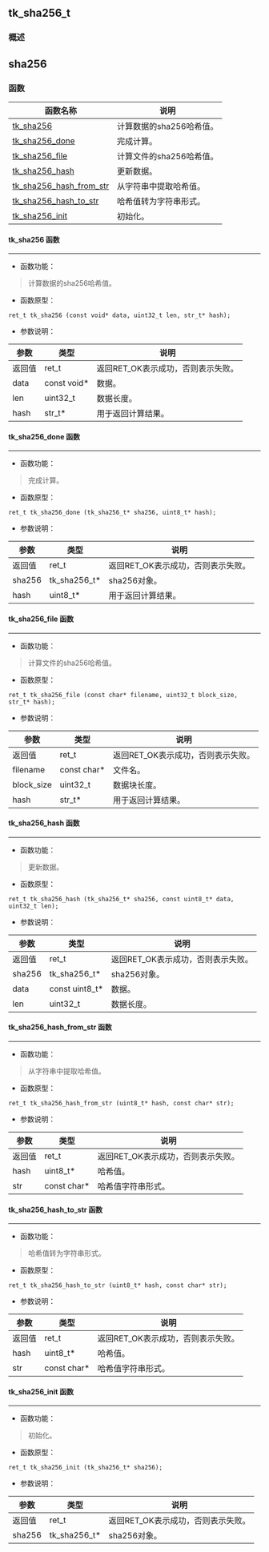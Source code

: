 ## tk\_sha256\_t
### 概述
sha256
----------------------------------
### 函数
<p id="tk_sha256_t_methods">

| 函数名称 | 说明 | 
| -------- | ------------ | 
| <a href="#tk_sha256_t_tk_sha256">tk\_sha256</a> | 计算数据的sha256哈希值。 |
| <a href="#tk_sha256_t_tk_sha256_done">tk\_sha256\_done</a> | 完成计算。 |
| <a href="#tk_sha256_t_tk_sha256_file">tk\_sha256\_file</a> | 计算文件的sha256哈希值。 |
| <a href="#tk_sha256_t_tk_sha256_hash">tk\_sha256\_hash</a> | 更新数据。 |
| <a href="#tk_sha256_t_tk_sha256_hash_from_str">tk\_sha256\_hash\_from\_str</a> | 从字符串中提取哈希值。 |
| <a href="#tk_sha256_t_tk_sha256_hash_to_str">tk\_sha256\_hash\_to\_str</a> | 哈希值转为字符串形式。 |
| <a href="#tk_sha256_t_tk_sha256_init">tk\_sha256\_init</a> | 初始化。 |
#### tk\_sha256 函数
-----------------------

* 函数功能：

> <p id="tk_sha256_t_tk_sha256">计算数据的sha256哈希值。

* 函数原型：

```
ret_t tk_sha256 (const void* data, uint32_t len, str_t* hash);
```

* 参数说明：

| 参数 | 类型 | 说明 |
| -------- | ----- | --------- |
| 返回值 | ret\_t | 返回RET\_OK表示成功，否则表示失败。 |
| data | const void* | 数据。 |
| len | uint32\_t | 数据长度。 |
| hash | str\_t* | 用于返回计算结果。 |
#### tk\_sha256\_done 函数
-----------------------

* 函数功能：

> <p id="tk_sha256_t_tk_sha256_done">完成计算。

* 函数原型：

```
ret_t tk_sha256_done (tk_sha256_t* sha256, uint8_t* hash);
```

* 参数说明：

| 参数 | 类型 | 说明 |
| -------- | ----- | --------- |
| 返回值 | ret\_t | 返回RET\_OK表示成功，否则表示失败。 |
| sha256 | tk\_sha256\_t* | sha256对象。 |
| hash | uint8\_t* | 用于返回计算结果。 |
#### tk\_sha256\_file 函数
-----------------------

* 函数功能：

> <p id="tk_sha256_t_tk_sha256_file">计算文件的sha256哈希值。

* 函数原型：

```
ret_t tk_sha256_file (const char* filename, uint32_t block_size, str_t* hash);
```

* 参数说明：

| 参数 | 类型 | 说明 |
| -------- | ----- | --------- |
| 返回值 | ret\_t | 返回RET\_OK表示成功，否则表示失败。 |
| filename | const char* | 文件名。 |
| block\_size | uint32\_t | 数据块长度。 |
| hash | str\_t* | 用于返回计算结果。 |
#### tk\_sha256\_hash 函数
-----------------------

* 函数功能：

> <p id="tk_sha256_t_tk_sha256_hash">更新数据。

* 函数原型：

```
ret_t tk_sha256_hash (tk_sha256_t* sha256, const uint8_t* data, uint32_t len);
```

* 参数说明：

| 参数 | 类型 | 说明 |
| -------- | ----- | --------- |
| 返回值 | ret\_t | 返回RET\_OK表示成功，否则表示失败。 |
| sha256 | tk\_sha256\_t* | sha256对象。 |
| data | const uint8\_t* | 数据。 |
| len | uint32\_t | 数据长度。 |
#### tk\_sha256\_hash\_from\_str 函数
-----------------------

* 函数功能：

> <p id="tk_sha256_t_tk_sha256_hash_from_str">从字符串中提取哈希值。

* 函数原型：

```
ret_t tk_sha256_hash_from_str (uint8_t* hash, const char* str);
```

* 参数说明：

| 参数 | 类型 | 说明 |
| -------- | ----- | --------- |
| 返回值 | ret\_t | 返回RET\_OK表示成功，否则表示失败。 |
| hash | uint8\_t* | 哈希值。 |
| str | const char* | 哈希值字符串形式。 |
#### tk\_sha256\_hash\_to\_str 函数
-----------------------

* 函数功能：

> <p id="tk_sha256_t_tk_sha256_hash_to_str">哈希值转为字符串形式。

* 函数原型：

```
ret_t tk_sha256_hash_to_str (uint8_t* hash, const char* str);
```

* 参数说明：

| 参数 | 类型 | 说明 |
| -------- | ----- | --------- |
| 返回值 | ret\_t | 返回RET\_OK表示成功，否则表示失败。 |
| hash | uint8\_t* | 哈希值。 |
| str | const char* | 哈希值字符串形式。 |
#### tk\_sha256\_init 函数
-----------------------

* 函数功能：

> <p id="tk_sha256_t_tk_sha256_init">初始化。

* 函数原型：

```
ret_t tk_sha256_init (tk_sha256_t* sha256);
```

* 参数说明：

| 参数 | 类型 | 说明 |
| -------- | ----- | --------- |
| 返回值 | ret\_t | 返回RET\_OK表示成功，否则表示失败。 |
| sha256 | tk\_sha256\_t* | sha256对象。 |

